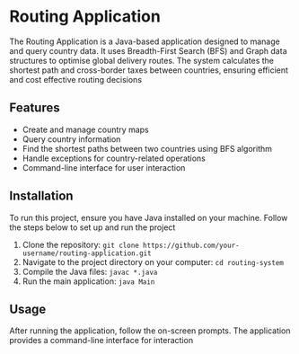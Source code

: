# Routing Application
The Routing Application is a Java-based application designed to manage and query country data. It uses Breadth-First Search (BFS) and Graph data structures to optimise global delivery routes. The system calculates the shortest path and cross-border taxes between countries, ensuring efficient and cost effective routing decisions

## Features
* Create and manage country maps
* Query country information
* Find the shortest paths between two countries using BFS algorithm
* Handle exceptions for country-related operations
* Command-line interface for user interaction

## Installation
To run this project, ensure you have Java installed on your machine. Follow the steps below to set up and run the project
1. Clone the repository: `git clone https://github.com/your-username/routing-application.git`
2. Navigate to the project directory on your computer: `cd routing-system`
3. Compile the Java files: `javac *.java`
4. Run the main application: `java Main`

## Usage
After running the application, follow the on-screen prompts. The application provides a command-line interface for interaction
